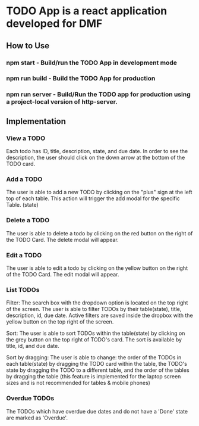 # TODO App is a react application developed for DMF

## How to Use

### npm start - Build/run the TODO App in development mode

### npm run build - Build the TODO App for production

### npm run server - Build/Run the TODO app for production using a project-local version of http-server.

## Implementation

### View a TODO
Each todo has ID, title, description, state, and due date. In order to see the description, the user should click on the down arrow at the bottom of the TODO card.

### Add a TODO
The user is able to add a new TODO by clicking on the "plus" sign at the left top of each table. This action will trigger the add modal for the specific Table. (state)

### Delete a TODO
The user is able to delete a todo by clicking on the red button on the right of the TODO Card. The delete modal will appear.

### Edit a TODO
The user is able to edit a todo by clicking on the yellow button on the right of the TODO Card. The edit modal will appear.

### List TODOs
Filter: The search box with the dropdown option is located on the top right of the screen. The user is able to filter TODOs by their table(state), title, description, id, due date. Active filters are saved inside the dropbox with the yellow button on the top right of the screen.

Sort: The user is able to sort TODOs within the table(state) by clicking on the grey button on the top right of TODO's card. The sort is available by title, id, and due date.

Sort by dragging: The user is able to change: the order of the TODOs in each table(state) by dragging the TODO card within the table, the TODO's state by dragging the TODO to a different table, and the order of the tables by dragging the table (this feature is implemented for the laptop screen sizes and is not recommended for tables & mobile phones) 

### Overdue TODOs
The TODOs which have overdue due dates and do not have a 'Done' state are marked as 'Overdue'.
